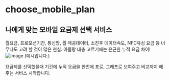 # choose_mobile_plan

## 나에게 맞는 모바일 요금제 선택 서비스
월요금, 프로모션기간, 통신망, 월 제공데이터, 소진후 데이터속도, NFC유심 요금 등 너무나도 고려 할 것이 많은 현실. 아몰랑 대충 고르기에는 은근한 누적 요금 차이!
![image](https://github.com/hwtheowl/choose_mobile_plan/assets/132368135/78f093ca-f09e-4500-b22d-a10037104953)
(예시입니다.)

요금제를 선택했을때 기간에 누적 요금을 한번에 표로, 그래프로 보여주고 비교까지 해주는 서비스
시작합니다.
